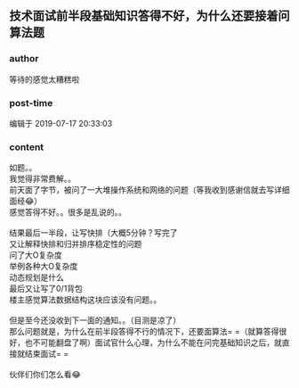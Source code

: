 ## 技术面试前半段基础知识答得不好，为什么还要接着问算法题
### author 
等待的感觉太糟糕啦
### post-time 

编辑于  2019-07-17 20:33:03
### content 
<div class="post-topic-des nc-post-content">
 <div>
  如题。。
 </div>
 <div>
  我觉得非常费解。。
 </div>
 <div>
  前天面了字节，被问了一大堆操作系统和网络的问题（等我收到感谢信就去写详细面经😂）
 </div>
 <div>
  感觉答得不好。。很多是乱说的。。
 </div>
 <div>
  <br/>
 </div>
 <div>
  结果最后一半段，让写快排（大概5分钟？写完了
 </div>
 <div>
  又让解释快排和归并排序稳定性的问题
 </div>
 <div>
  问了大O复杂度
 </div>
 <div>
  举例各种大O复杂度
 </div>
 <div>
  动态规划是什么
 </div>
 <div>
  最后又让写了0/1背包
 </div>
 <div>
  楼主感觉算法数据结构这块应该没有问题。。
 </div>
 <div>
  <br/>
 </div>
 <div>
  但是至今还没收到下一面的通知。。（目测是凉了）
 </div>
 <div>
  那么问题就是，为什么在前半段答得不行的情况下，还要面算法= =（就算答得很好，也不可能翻盘了啊）面试官什么心理，为什么不能在问完基础知识之后，就直接就结束面试= =
 </div>
 <div>
  <br/>
 </div>
 <div>
  伙伴们你们怎么看😂
 </div>
</div>
